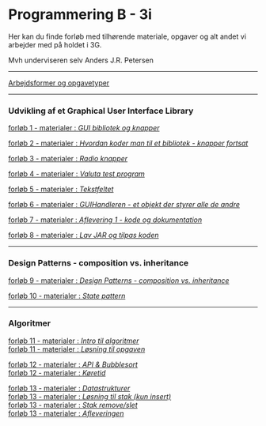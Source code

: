# Programmering B - 3i

Her kan du finde forløb med tilhørende materiale, opgaver og alt andet vi arbejder med på holdet i 3G.

Mvh underviseren selv Anders J.R. Petersen

---

[Arbejdsformer og opgavetyper](arbejdsformer/arbejdsformer.md)

---

### Udvikling af et Graphical User Interface Library

[forløb 1 - materialer : *GUI bibliotek og knapper*](forlob1_guilib_knapper/forlob1_guilib_knapper.md)

[forløb 2 - materialer : *Hvordan koder man til et bibliotek - knapper fortsat*](forlob2_gui_knapper2/forlob2.md)

[forløb 3 - materialer : *Radio knapper*](forlob3_radio_knapper/forlob3_radio.md)

[forløb 4 - materialer : *Valuta test program*](forlob4_test_program/forlob4_test_program.md)

[forløb 5 - materialer : *Tekstfeltet*](forlob5_textfield/forlob5_textfield.md)

[forløb 6 - materialer : *GUIHandleren - et objekt der styrer alle de andre*](forlob6_guiHandler/forlob6_guiHandler.md)

[forløb 7 - materialer : *Aflevering 1 - kode og dokumentation*](forlob7_Aflevering1/forlob7_Aflevering1.md)

[forløb 8 - materialer : *Lav JAR og tilpas koden*](forlob8_JAR/forlob8_JAR.md)

---

### Design Patterns - composition vs. inheritance

[forløb 9 - materialer : *Design Patterns - composition vs. inheritance*](forlob9_DP_ComVsInh/forlob9_DP_ComVsInh.md)

[forløb 10 - materialer : *State pattern*](forlob10_DP_State/forlob10_DP_State.md)

---

### Algoritmer

[forløb 11 - materialer : *Intro til algoritmer*](forlob11_ALGORITMER_INTRO/forlob11_ALGORITMER_INTRO.md)    
[forløb 11 - materialer : *Løsning til opgaven*](forlob11_ALGORITMER_INTRO/losning.md)

[forløb 12 - materialer : *API & Bubblesort*](forlob12_bubblesort/forlob12_bubblesort.md)   
[forløb 12 - materialer : *Køretid*](forlob12_bubblesort/forlob12_tidsopgaver.md)

[forløb 13 - materialer : *Datastrukturer*](forlob13_datastrukturer/datastrukturer.md)           
[forløb 13 - materialer : *Løsning til stak (kun insert)*](forlob13_datastrukturer/linklist_stack.md)     
[forløb 13 - materialer : *Stak remove/slet*](forlob13_datastrukturer/stack_remove.md)   
[forløb 13 - materialer : *Afleveringen*](forlob13_datastrukturer/aflevering.md)   
